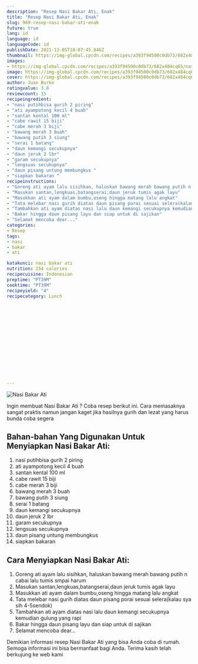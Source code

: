 ```yaml
---
description: "Resep Nasi Bakar Ati, Enak"
title: "Resep Nasi Bakar Ati, Enak"
slug: 969-resep-nasi-bakar-ati-enak
future: true
lang: id
language: id
languageCode: id
publishDate: 2021-12-05T18:07:45.846Z 
thumbnail: https://img-global.cpcdn.com/recipes/a393f94500c0db73/682x484cq65/nasi-bakar-ati-foto-resep-utama.webp
images:
- https://img-global.cpcdn.com/recipes/a393f94500c0db73/682x484cq65/nasi-bakar-ati-foto-resep-utama.webp
image: https://img-global.cpcdn.com/recipes/a393f94500c0db73/682x484cq65/nasi-bakar-ati-foto-resep-utama.webp
cover: https://img-global.cpcdn.com/recipes/a393f94500c0db73/682x484cq65/nasi-bakar-ati-foto-resep-utama.webp
author: Juan Burke
ratingvalue: 3.8
reviewcount: 15
recipeingredient:
- "nasi putihbisa gurih 2 piring"
- "ati ayampotong kecil 4 buah"
- "santan kental 100 ml"
- "cabe rawit 15 biji"
- "cabe merah 3 biji"
- "bawang merah 3 buah"
- "bawang putih 3 siung"
- "serai 1 batang"
- "daun kemangi secukupnya"
- "daun jeruk 2 lbr"
- "garam secukupnya"
- "lengsuas secukupnya"
- "daun pisang untung membungkus "
- "siapkan bakaran "
recipeinstructions:
- "Goreng ati ayam lalu sisihkan, haluskan bawang merah bawang putih n cabai lalu tumis smpai harum"
- "Masukan santan,lengkuas,batangserai,daun jeruk tumis agak layu"
- "Masukkan ati ayam dalam bumbu,oseng hingga matang lalu angkat"
- "Tata melebar nasi gurih diatas daun pisang porai sesuai selera(kalau sya sih 4-5sendok)"
- "Tambahkan ati ayam diatas nasi lalu daun kemangi secukupnya kemudian gulung yang rapi"
- "Bakar hingga daun pisang layu dan siap untuk di sajikan"
- "Selamat mencoba dear..."
categories:
- Resep
tags:
- nasi
- bakar
- ati

katakunci: nasi bakar ati 
nutrition: 254 calories
recipecuisine: Indonesian
preptime: "PT39M"
cooktime: "PT39M"
recipeyield: "4"
recipecategory: Lunch


     
    
    
    
    
    
    
    
    
    
    
      
    
---
```



![Nasi Bakar Ati](https://img-global.cpcdn.com/recipes/a393f94500c0db73/682x484cq65/nasi-bakar-ati-foto-resep-utama.webp)

Ingin membuat Nasi Bakar Ati ? Coba resep berikut ini. Cara memasaknya sangat praktis namun jangan kaget jika hasilnya gurih dan lezat yang harus bunda coba segera

<!--inarticleads1-->

## Bahan-bahan Yang Digunakan Untuk Menyiapkan Nasi Bakar Ati:

1. nasi putihbisa gurih 2 piring
1. ati ayampotong kecil 4 buah
1. santan kental 100 ml
1. cabe rawit 15 biji
1. cabe merah 3 biji
1. bawang merah 3 buah
1. bawang putih 3 siung
1. serai 1 batang
1. daun kemangi secukupnya
1. daun jeruk 2 lbr
1. garam secukupnya
1. lengsuas secukupnya
1. daun pisang untung membungkus 
1. siapkan bakaran 



<!--inarticleads2-->

## Cara Menyiapkan Nasi Bakar Ati:

1. Goreng ati ayam lalu sisihkan, haluskan bawang merah bawang putih n cabai lalu tumis smpai harum
1. Masukan santan,lengkuas,batangserai,daun jeruk tumis agak layu
1. Masukkan ati ayam dalam bumbu,oseng hingga matang lalu angkat
1. Tata melebar nasi gurih diatas daun pisang porai sesuai selera(kalau sya sih 4-5sendok)
1. Tambahkan ati ayam diatas nasi lalu daun kemangi secukupnya kemudian gulung yang rapi
1. Bakar hingga daun pisang layu dan siap untuk di sajikan
1. Selamat mencoba dear...




Demikian informasi  resep Nasi Bakar Ati   yang bisa Anda coba di rumah. Semoga informasi ini bisa bermanfaat bagi Anda. Terima kasih telah berkujung ke web kami
